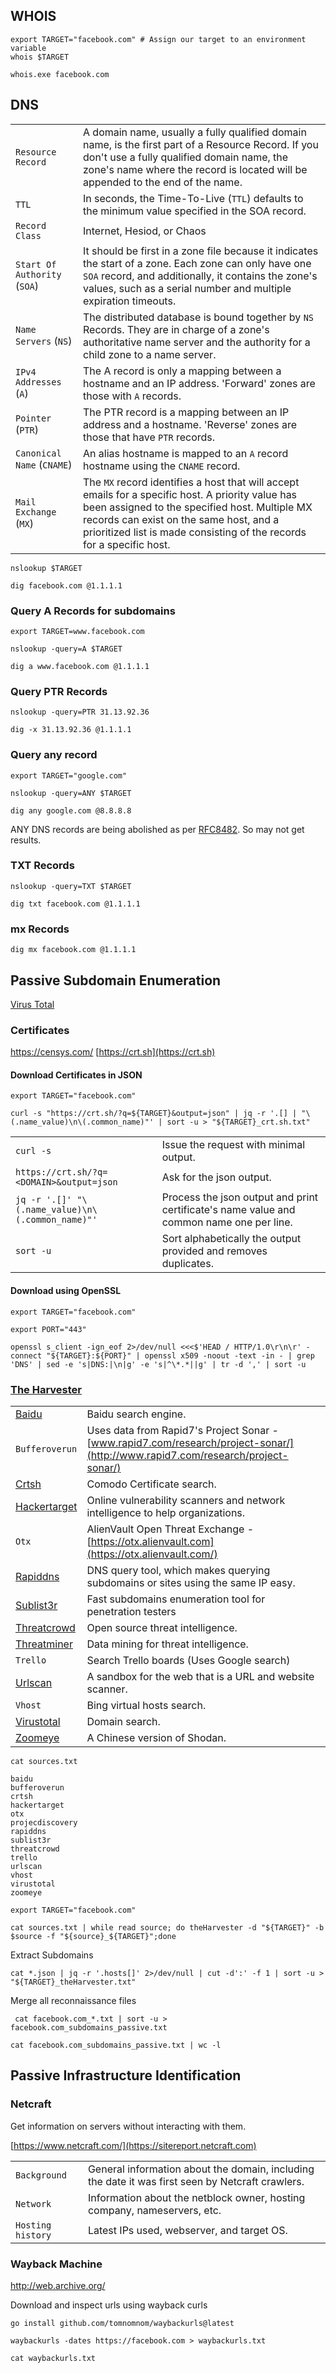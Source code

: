 ## WHOIS

```shell-session
export TARGET="facebook.com" # Assign our target to an environment variable
whois $TARGET
```

```cmd-session
whois.exe facebook.com
```

## DNS 

|   |   |
|---|---|
|`Resource Record`|A domain name, usually a fully qualified domain name, is the first part of a Resource Record. If you don't use a fully qualified domain name, the zone's name where the record is located will be appended to the end of the name.|
|`TTL`|In seconds, the Time-To-Live (`TTL`) defaults to the minimum value specified in the SOA record.|
|`Record Class`|Internet, Hesiod, or Chaos|
|`Start Of Authority` (`SOA`)|It should be first in a zone file because it indicates the start of a zone. Each zone can only have one `SOA` record, and additionally, it contains the zone's values, such as a serial number and multiple expiration timeouts.|
|`Name Servers` (`NS`)|The distributed database is bound together by `NS` Records. They are in charge of a zone's authoritative name server and the authority for a child zone to a name server.|
|`IPv4 Addresses` (`A`)|The A record is only a mapping between a hostname and an IP address. 'Forward' zones are those with `A` records.|
|`Pointer` (`PTR`)|The PTR record is a mapping between an IP address and a hostname. 'Reverse' zones are those that have `PTR` records.|
|`Canonical Name` (`CNAME`)|An alias hostname is mapped to an `A` record hostname using the `CNAME` record.|
|`Mail Exchange` (`MX`)|The `MX` record identifies a host that will accept emails for a specific host. A priority value has been assigned to the specified host. Multiple MX records can exist on the same host, and a prioritized list is made consisting of the records for a specific host.|


```shell-session
nslookup $TARGET
```

```shell-session
dig facebook.com @1.1.1.1
```

### Query A Records for subdomains 
```shell-session
export TARGET=www.facebook.com

nslookup -query=A $TARGET
```

```shell-session
dig a www.facebook.com @1.1.1.1
```

### Query PTR Records 
```shell-session
nslookup -query=PTR 31.13.92.36
```

```shell-session
dig -x 31.13.92.36 @1.1.1.1
```

### Query any record 
```shell-session
export TARGET="google.com"

nslookup -query=ANY $TARGET
```

```shell-session
dig any google.com @8.8.8.8
```

ANY DNS records are being abolished as per [RFC8482](https://datatracker.ietf.org/doc/html/rfc8482). So may not get results. 

### TXT Records 
```shell-session
nslookup -query=TXT $TARGET
```
```shell-session
dig txt facebook.com @1.1.1.1
```

### mx Records

```shell-session
dig mx facebook.com @1.1.1.1
```

## Passive Subdomain Enumeration 

[Virus Total](https://www.virustotal.com/gui/home/upload)

### Certificates 
https://censys.com/
[https://crt.sh](https://crt.sh)

#### Download Certificates in JSON

```shell-session
export TARGET="facebook.com"

curl -s "https://crt.sh/?q=${TARGET}&output=json" | jq -r '.[] | "\(.name_value)\n\(.common_name)"' | sort -u > "${TARGET}_crt.sh.txt"
```

|   |   |
|---|---|
|`curl -s`|Issue the request with minimal output.|
|`https://crt.sh/?q=<DOMAIN>&output=json`|Ask for the json output.|
|`jq -r '.[]' "\(.name_value)\n\(.common_name)"'`|Process the json output and print certificate's name value and common name one per line.|
|`sort -u`|Sort alphabetically the output provided and removes duplicates.|

#### Download using OpenSSL

```shell-session
export TARGET="facebook.com"

export PORT="443"

openssl s_client -ign_eof 2>/dev/null <<<$'HEAD / HTTP/1.0\r\n\r' -connect "${TARGET}:${PORT}" | openssl x509 -noout -text -in - | grep 'DNS' | sed -e 's|DNS:|\n|g' -e 's|^\*.*||g' | tr -d ',' | sort -u
```

### [The Harvester](https://github.com/laramies/theHarvester)

|   |   |
|---|---|
|[Baidu](http://www.baidu.com/)|Baidu search engine.|
|`Bufferoverun`|Uses data from Rapid7's Project Sonar - [www.rapid7.com/research/project-sonar/](http://www.rapid7.com/research/project-sonar/)|
|[Crtsh](https://crt.sh/)|Comodo Certificate search.|
|[Hackertarget](https://hackertarget.com/)|Online vulnerability scanners and network intelligence to help organizations.|
|`Otx`|AlienVault Open Threat Exchange - [https://otx.alienvault.com](https://otx.alienvault.com/)|
|[Rapiddns](https://rapiddns.io/)|DNS query tool, which makes querying subdomains or sites using the same IP easy.|
|[Sublist3r](https://github.com/aboul3la/Sublist3r)|Fast subdomains enumeration tool for penetration testers|
|[Threatcrowd](http://www.threatcrowd.org/)|Open source threat intelligence.|
|[Threatminer](https://www.threatminer.org/)|Data mining for threat intelligence.|
|`Trello`|Search Trello boards (Uses Google search)|
|[Urlscan](https://urlscan.io/)|A sandbox for the web that is a URL and website scanner.|
|`Vhost`|Bing virtual hosts search.|
|[Virustotal](https://www.virustotal.com/gui/home/search)|Domain search.|
|[Zoomeye](https://www.zoomeye.org/)|A Chinese version of Shodan.|

```shell-session
cat sources.txt

baidu
bufferoverun
crtsh
hackertarget
otx
projecdiscovery
rapiddns
sublist3r
threatcrowd
trello
urlscan
vhost
virustotal
zoomeye
```

```shell-session
export TARGET="facebook.com"

cat sources.txt | while read source; do theHarvester -d "${TARGET}" -b $source -f "${source}_${TARGET}";done
```

Extract Subdomains 

```shell-session
cat *.json | jq -r '.hosts[]' 2>/dev/null | cut -d':' -f 1 | sort -u > "${TARGET}_theHarvester.txt"
```

Merge all reconnaissance files 
```shell-session
 cat facebook.com_*.txt | sort -u > facebook.com_subdomains_passive.txt

cat facebook.com_subdomains_passive.txt | wc -l
```

## Passive Infrastructure Identification 

### Netcraft
Get information on servers without interacting with them.

[https://www.netcraft.com/](https://sitereport.netcraft.com)

|   |   |
|---|---|
|`Background`|General information about the domain, including the date it was first seen by Netcraft crawlers.|
|`Network`|Information about the netblock owner, hosting company, nameservers, etc.|
|`Hosting history`|Latest IPs used, webserver, and target OS.|

### Wayback Machine 
http://web.archive.org/

Download and inspect urls using wayback curls 
```shell-session
go install github.com/tomnomnom/waybackurls@latest
```

```shell-session
waybackurls -dates https://facebook.com > waybackurls.txt

cat waybackurls.txt
```
